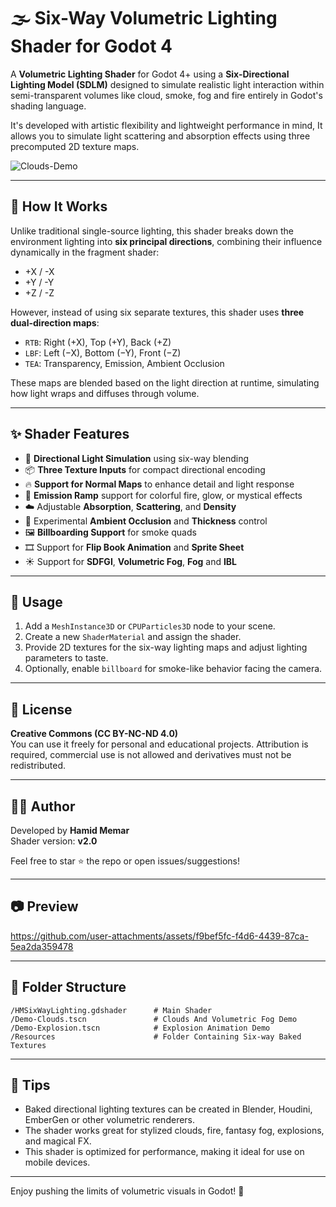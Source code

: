 # 🌫️ Six-Way Volumetric Lighting Shader for Godot 4

A **Volumetric Lighting Shader** for Godot 4+ using a **Six-Directional Lighting Model (SDLM)** designed to simulate realistic light interaction within semi-transparent volumes like cloud, smoke, fog and fire entirely in Godot's shading language.

It's developed with artistic flexibility and lightweight performance in mind, It allows you to simulate light scattering and absorption effects using three precomputed 2D texture maps.

![Clouds-Demo](https://github.com/user-attachments/assets/15ffdc9d-4f07-4ce2-9779-acefb63e3db8)

---

## 🧠 How It Works

Unlike traditional single-source lighting, this shader breaks down the environment lighting into **six principal directions**, combining their influence dynamically in the fragment shader:

- +X / -X
- +Y / -Y
- +Z / -Z

However, instead of using six separate textures, this shader uses **three dual-direction maps**:

- `RTB`: Right (+X), Top (+Y), Back (+Z)
- `LBF`: Left (−X), Bottom (−Y), Front (−Z)
- `TEA`: Transparency, Emission, Ambient Occlusion 

These maps are blended based on the light direction at runtime, simulating how light wraps and diffuses through volume.

---

## ✨ Shader Features

- 🧊 **Directional Light Simulation** using six-way blending
- 📦 **Three Texture Inputs** for compact directional encoding
- 🔥 **Support for Normal Maps** to enhance detail and light response
- 🌈 **Emission Ramp** support for colorful fire, glow, or mystical effects
- ☁️ Adjustable **Absorption**, **Scattering**, and **Density**
- 🧪 Experimental **Ambient Occlusion** and **Thickness** control
- 🖼️ **Billboarding Support** for smoke quads
- 🎞️ Support for **Flip Book Animation** and **Sprite Sheet**
- ☀️ Support for **SDFGI**, **Volumetric Fog**, **Fog** and **IBL**

---

## 🧰 Usage

1. Add a `MeshInstance3D` or `CPUParticles3D` node to your scene.
2. Create a new `ShaderMaterial` and assign the shader.
3. Provide 2D textures for the six-way lighting maps and adjust lighting parameters to taste.
4. Optionally, enable `billboard` for smoke-like behavior facing the camera.

---

## 📜 License

**Creative Commons (CC BY-NC-ND 4.0)**  
You can use it freely for personal and educational projects. Attribution is required, commercial use is not allowed and derivatives must not be redistributed.

---

## 🧑‍💻 Author

Developed by **Hamid Memar**  
Shader version: **v2.0**

Feel free to star ⭐ the repo or open issues/suggestions!

---

## 📷 Preview

https://github.com/user-attachments/assets/f9bef5fc-f4d6-4439-87ca-5ea2da359478

---

## 📂 Folder Structure

```
/HMSixWayLighting.gdshader      # Main Shader
/Demo-Clouds.tscn               # Clouds And Volumetric Fog Demo
/Demo-Explosion.tscn            # Explosion Animation Demo
/Resources                      # Folder Containing Six-way Baked Textures
```

---

## 🔮 Tips

- Baked directional lighting textures can be created in Blender, Houdini, EmberGen or other volumetric renderers.
- The shader works great for stylized clouds, fire, fantasy fog, explosions, and magical FX.
- This shader is optimized for performance, making it ideal for use on mobile devices.

---

Enjoy pushing the limits of volumetric visuals in Godot! 🌌

